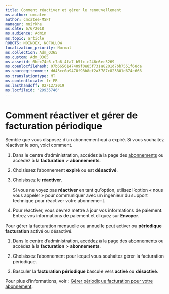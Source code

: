 ```yaml
---
title: Comment réactiver et gérer le renouvellement
ms.author: cmcatee
author: cmcatee-MSFT
manager: mnirkhe
ms.date: 6/6/2018
ms.audience: Admin
ms.topic: article
ROBOTS: NOINDEX, NOFOLLOW
localization_priority: Normal
ms.collection: Adm_O365
ms.custom: Adm_O365
ms.assetid: 6bec74c6-c7a6-4fa7-b5fc-c246c6ec5269
ms.openlocfilehash: 07b6656147409f0e85f731a8201d7bb7551f68da
ms.sourcegitcommit: dd43cc0a9470f98b8ef2a3787c823801d674c666
ms.translationtype: MT
ms.contentlocale: fr-FR
ms.lasthandoff: 02/12/2019
ms.locfileid: "29935746"
---
```

# <a name="how-to-reactivate-and-manage-recurring-billing"></a>Comment réactiver et gérer de facturation périodique

Semble que vous disposez d’un abonnement qui a expiré. Si vous souhaitez réactiver le son, voici comment.
  
1. Dans le centre d’administration, accédez à la page des [abonnements](https://go.microsoft.com/fwlink/p/?linkid=842054) ou accédez à la **facturation** \> **abonnements**.
    
2. Choisissez l’abonnement **expiré** ou est **désactivé**.
    
3. Choisissez le **réactiver**.
    
    Si vous ne voyez pas **réactiver** en tant qu’option, utilisez l’option « nous vous appeler » pour communiquer avec un ingénieur du support technique pour réactiver votre abonnement. 
    
4. Pour réactiver, vous devrez mettre à jour vos informations de paiement. Entrez vos informations de paiement et cliquez sur **Envoyer**.
    
Pour gérer la facturation mensuelle ou annuelle peut activer ou **périodique facturation** activé ou désactivé. 
  
1. Dans le centre d’administration, accédez à la page des [abonnements](https://go.microsoft.com/fwlink/p/?linkid=842054) ou accédez à la **facturation** \> **abonnements**.
    
2. Choisissez l’abonnement pour lequel vous souhaitez gérer la facturation périodique.
    
3. Basculer la **facturation périodique** bascule vers **activé** ou **désactivé**.
    
Pour plus d’informations, voir : [Gérer périodique facturation pour votre abonnement](https://support.office.com/article/8d83b530-f4ca-47f6-a666-e5791cbacc7e).
  

